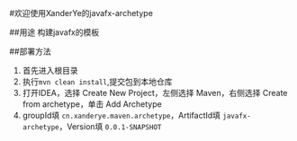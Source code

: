 #欢迎使用XanderYe的javafx-archetype

##用途
构建javafx的模板

##部署方法
1. 首先进入根目录
2. 执行`mvn clean install`,提交包到本地仓库
3. 打开IDEA，选择 Create New Project，左侧选择 Maven，右侧选择 Create from archetype，单击 Add Archetype
4. groupId填 `cn.xanderye.maven.archetype`，ArtifactId填 `javafx-archetype`，Version填 `0.0.1-SNAPSHOT`